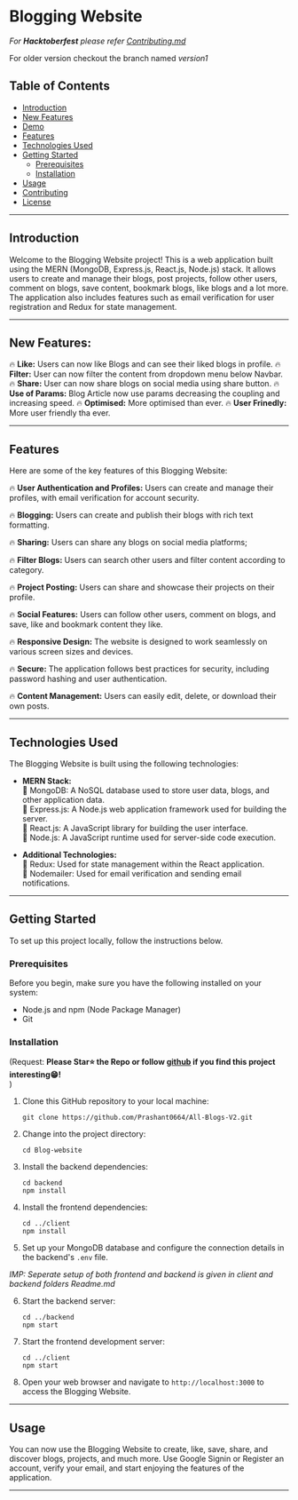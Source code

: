 # Blogging Website

_For **Hacktoberfest** please refer [Contributing.md](https://github.com/Prashant0664/Blog-website/blob/master/CONTRIBUTING.md)_ <br/>

For older version checkout the branch named _version1_

## Table of Contents

- [Introduction](#introduction)
- [New Features](#new-features)
- [Demo](#demo-link)
- [Features](#features)
- [Technologies Used](#technologies-used)
- [Getting Started](#getting-started)
  - [Prerequisites](#prerequisites)
  - [Installation](#installation)
- [Usage](#usage)
- [Contributing](#contributing)
- [License](#license)

---

## Introduction

Welcome to the Blogging Website project! This is a web application built using the MERN (MongoDB, Express.js, React.js, Node.js) stack. It allows users to create and manage their blogs, post projects, follow other users, comment on blogs, save content, bookmark blogs, like blogs and a lot more. The application also includes features such as email verification for user registration and Redux for state management.

---

## New Features:

🔥 **Like:** Users can now like Blogs and can see their liked blogs in profile.
🔥 **Filter:** User can now filter the content from dropdown menu below Navbar.
🔥 **Share:** User can now share blogs on social media using share button.
🔥 **Use of Params:** Blog Article now use params decreasing the coupling and increasing speed.
🔥 **Optimised:** More optimised than ever.
🔥 **User Frinedly:** More user friendly tha ever.

---

## Features

Here are some of the key features of this Blogging Website:

🔥 **User Authentication and Profiles:** Users can create and manage their profiles, with email verification for account security.

🔥 **Blogging:** Users can create and publish their blogs with rich text formatting.

🔥 **Sharing:** Users can share any blogs on social media platforms;

🔥 **Filter Blogs:** Users can search other users and filter content according to category.

🔥 **Project Posting:** Users can share and showcase their projects on their profile.

🔥 **Social Features:** Users can follow other users, comment on blogs, and save, like and bookmark content they like.

🔥 **Responsive Design:** The website is designed to work seamlessly on various screen sizes and devices.

🔥 **Secure:** The application follows best practices for security, including password hashing and user authentication.

🔥 **Content Management:** Users can easily edit, delete, or download their own posts.

---

## Technologies Used

The Blogging Website is built using the following technologies:

- **MERN Stack:**
  <br/>
  💫 MongoDB: A NoSQL database used to store user data, blogs, and other application data. <br/>
  💫 Express.js: A Node.js web application framework used for building the server.<br/>
  💫 React.js: A JavaScript library for building the user interface.<br/>
  💫 Node.js: A JavaScript runtime used for server-side code execution.<br/>

- **Additional Technologies:**<br/>
  💫 Redux: Used for state management within the React application.<br/>
  💫 Nodemailer: Used for email verification and sending email notifications.<br/>

---

## Getting Started

To set up this project locally, follow the instructions below.

### Prerequisites

Before you begin, make sure you have the following installed on your system:

- Node.js and npm (Node Package Manager)
- Git

### Installation

(Request: **Please Star⭐️ the Repo or follow [github](https://github.com/Prashant0664/) if you find this project interesting😁!** <br/>)

1. Clone this GitHub repository to your local machine:

   ```
   git clone https://github.com/Prashant0664/All-Blogs-V2.git
   ```

2. Change into the project directory:

   ```
   cd Blog-website
   ```

3. Install the backend dependencies:

   ```
   cd backend
   npm install
   ```

4. Install the frontend dependencies:

   ```
   cd ../client
   npm install
   ```

5. Set up your MongoDB database and configure the connection details in the backend's `.env` file.

_IMP: Seperate setup of both frontend and backend is given in *client* and *backend* folders *Readme.md*_

6. Start the backend server:

   ```
   cd ../backend
   npm start
   ```

7. Start the frontend development server:

   ```
   cd ../client
   npm start
   ```

8. Open your web browser and navigate to `http://localhost:3000` to access the Blogging Website.

---

## Usage

You can now use the Blogging Website to create, like, save, share, and discover blogs, projects, and much more. Use Google Signin or Register an account, verify your email, and start enjoying the features of the application.

---
